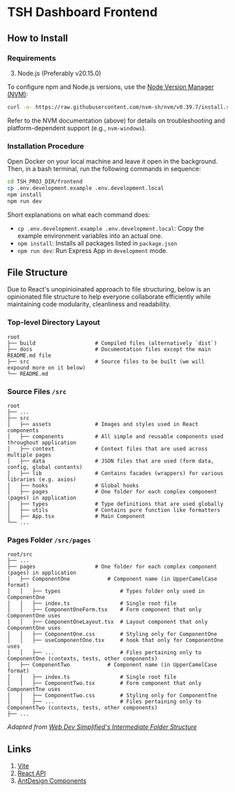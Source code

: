 # TSH Dashboard Frontend

## How to Install

### Requirements

3. Node.js (Preferably v20.15.0)

To configure npm and Node.js versions, use the [Node Version Manager (NVM)](https://github.com/nvm-sh/nvm?tab=readme-ov-file#installing-and-updating):

```bash
curl -o- https://raw.githubusercontent.com/nvm-sh/nvm/v0.39.7/install.sh | bash
```

Refer to the NVM documentation (above) for details on troubleshooting and platform-dependent support (e.g., `nvm-windows`).

### Installation Procedure

Open Docker on your local machine and leave it open in the background. Then, in a bash terminal, run the following commands in sequence:

```bash
cd TSH_PROJ_DIR/frontend
cp .env.development.example .env.development.local
npm install
npm run dev
```

Short explanations on what each command does:

- `cp .env.development.example .env.development.local`: Copy the example environment variables into an actual one.
- `npm install`: Installs all packages listed in `package.json`
- `npm run dev`: Run Express App in `development` mode.

## File Structure

Due to React's unopinioinated approach to file structuring, below is an opinionated file structure to help everyone collaborate efficiently while maintaining code modularity, cleanliness and readability.

### Top-level Directory Layout

```
root
├── build                   # Compiled files (alternatively `dist`)
├── docs                    # Documentation files except the main README.md file
├── src                     # Source files to be built (we will expound more on it below)
└── README.md
```

### Source Files `/src`

```
root
├── ...
├── src
│   ├── assets              # Images and styles used in React components
│   ├── components          # All simple and reusable components used throughout application
│   ├── context             # Context files that are used across multiple pages
│   ├── data                # JSON files that are used (form data, config, global contants)
│   ├── lib                 # Contains facades (wrappers) for various libraries (e.g. axios)
│   ├── hooks               # Global hooks
│   ├── pages               # One folder for each complex component (pages) in application
│   ├── types               # Type definitions that are used globally
│   ├── utils               # Contains pure function like formatters
│   ├── App.tsx             # Main Component
└── ...
```

### Pages Folder `/src/pages`

```
root/src
├── ...
├── pages                   # One folder for each complex component (pages) in application
│   ├── ComponentOne            # Component name (in UpperCamelCase format)
│   │   ├── types                   # Types folder only used in ComponentOne
│   │   ├── index.ts                # Single root file
│   │   ├── ComponentOneForm.tsx    # Form component that only ComponentOne uses
│   │   ├── ComponentOneLayout.tsx  # Layout component that only ComponentOne uses
│   │   ├── ComponentOne.css        # Styling only for ComponentOne
│   │   ├── useComponentOne.tsx     # hook that only for ComponentOne uses
│   │   ├── ...                     # Files pertaining only to ComponentOne (contexts, tests, other components)
│   ├── ComponentTwo            # Component name (in UpperCamelCase format)
│   │   ├── index.ts                # Single root file
│   │   ├── ComponentTwo.tsx        # Form component that only ComponentTne uses
│   │   ├── ComponentTwo.css        # Styling only for ComponentTne
│   │   ├── ...                     # Files pertaining only to ComponentTwo (contexts, tests, other components)
├── ...
```

_Adapted from [Web Dev Simplified's Intermediate Folder Structure](https://blog.webdevsimplified.com/2022-07/react-folder-structure/)_

## Links

1. [Vite](/docs/vite.md)
2. [React API](https://react.dev/reference/react)
3. [AntDesign Components](https://ant.design/components/overview)
